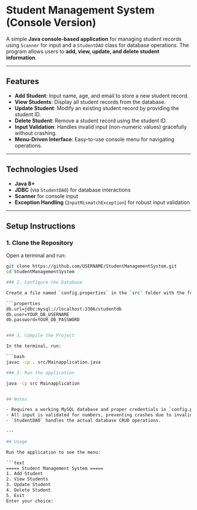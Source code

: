 # Student Management System (Console Version)

A simple **Java console-based application** for managing student records using `Scanner` for input and a `StudentDAO` class for database operations. The program allows users to **add, view, update, and delete student information**.

---

## Features

- **Add Student**: Input name, age, and email to store a new student record.
- **View Students**: Display all student records from the database.
- **Update Student**: Modify an existing student record by providing the student ID.
- **Delete Student**: Remove a student record using the student ID.
- **Input Validation**: Handles invalid input (non-numeric values) gracefully without crashing.
- **Menu-Driven Interface**: Easy-to-use console menu for navigating operations.

---

## Technologies Used

- **Java 8+**
- **JDBC** (via `StudentDAO`) for database interactions
- **Scanner** for console input
- **Exception Handling** (`InputMismatchException`) for robust input validation

---

## Setup Instructions

### 1. Clone the Repository

Open a terminal and run:

```bash
git clone https://github.com/USERNAME/StudentManagementSystem.git
cd StudentManagementSystem

### 2. Configure the Database

Create a file named `config.properties` in the `src` folder with the following content:

```properties
db.url=jdbc:mysql://localhost:3306/studentdb
db.user=YOUR_DB_USERNAME
db.password=YOUR_DB_PASSWORD


### 3. Compile the Project

In the terminal, run:

```bash
javac -cp . src/Mainapplication.java

### 3. Run the application

java -cp src Mainapplication


## Notes

- Requires a working MySQL database and proper credentials in `config.properties`.
- All input is validated for numbers, preventing crashes due to invalid input.
- `StudentDAO` handles the actual database CRUD operations.

---

## Usage

Run the application to see the menu:

```text
===== Student Management System =====
1. Add Student
2. View Students
3. Update Student
4. Delete Student
5. Exit
Enter your choice:




